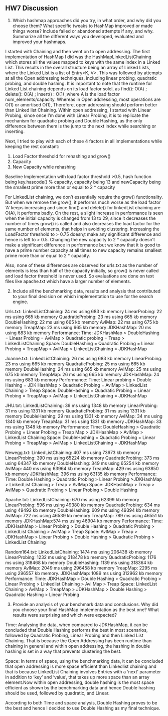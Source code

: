 ## HW7 Discussion

1. Which hashmap approaches did you try, in what order, and why did you
   choose them? What specific tweaks to HashMap improved or
   made things worse?  Include failed or abandoned attempts if any, and
   why. Summarize all the different ways you developed, evaluated and
   improved your hashmaps.

I started with Chaining and then went on to open addressing. The first implementation of HashMap I did was the 
HashMapLinkedListChaining which stores all the values mapped to keys with the same index in a Linked List. 
This results in the overall structure being an array of Linked Lists, where the Linked List is a list of 
Entry<K, V>. This was followed by attempts at all the Open addressing techniques, including linear probing, 
quadratic probing, and double hashing. It is important to note that the runtime for Linked List chaining depends 
on its load factor solel, as find(): O(A) ; delete(): O(A) ; insert() : O(1) ;where A is the load factor 
num_elements/capacity. Whereas in Open addressing, most operations are O(1) or amortised O(1), Therefore, 
open addressing should perform better than Linked list Chaining. Within open addressing, I started with 
Linear Probing, since once I’m done with Linear Probing, it is to replicate the mechanism for quadratic 
probing and Double Hashing, as the only difference between them is the jump to the next index while searching 
or inserting. 

Next, I tried to play with each of  these 4 factors in all implementations while  keeping the rest constant:
 1. Load Factor threshold for rehashing and grow()
 2. Capacity
 3. New Capacity while rehashing 

Baseline Implementation with load factor threshold >0.5, hash function being key.hascode() % capacity, 
capacity being 13 and newCapacity being the smallest prime more than or equal to 2 * capacity 

For LinkedList chaining, we don’t essentially require the grow() functionality. But when we remove the grow(), 
it performs much worse as the load factor ‘A’ keeps increasing and since find() and delete() for linkedList 
chaining are O(A), it performs badly. On the rest, a slight increase in performance is seen when the initial 
capacity is changed from 13 to 29, since it decreases the number of times grow() is called and also decreases 
the load factor for the same number of elements, that helps in avoiding clustering. Increasing the LoadFactor 
threshold to > 0.75 doesn;t make any significant difference and hence is left to > 0.5. Changing the new capacity 
to 2 * capacity doesn't make a significant difference in performance but we know that it is good to have a prime 
number capacity at all times to new capacity remains smallest prime more than or equal to 2 * capacity.

Also, none of these differences are observed for urls.txt as the number of elements is less than half of the 
capacity initially, so grow() is never called and load factor threshold is never used. So evaluations are done 
on text files like apache.txt which have a larger number of elements.


2. Include all the benchmarking data, results and analysis that contributed to your final
decision on which implementation to use for the search engine.


Urls.txt:
LinkedListChaining: 24 ms using 683 kb memory
LinearProbing: 22 ms using 665 kb memory
QuadraticProbing: 23 ms using 665 kb memory
DoubleHashing: 22 ms using 665 kb memory
AvlMap: 22 ms using 675 kb memory
TreapMap: 23 ms using 665 kb memory
JDKHashMap: 20 ms using 683 kb memory
Performance: 
Time: JDKHashMap > DoubleHashing = Linear Probing = AvlMap > Quadratic probing = Treap > LinkedListChaining
Space: DoubleHashing = Quadratic Probing = Linear Probing = TreapMap > AvlMap > LinkedListChaining = JDKHashMap

Joanne.txt:
LinkedListChaining: 26 ms using 683 kb memory
LinearProbing: 23 ms using 665 kb memory
QuadraticProbing: 25 ms using 665 kb memory
DoubleHashing: 24 ms using 665 kb memory
AvlMap: 25 ms using 675 kb memory
TreapMap: 26 ms using 665 kb memory
JDKHashMap: 24 ms using 683 kb memory
Performance: 
Time: Linear probing > Double Hashing = JDK HashMap > Quadratic Probing = AvlMap > LinkedList Chaining > Treap
Space: DoubleHashing = Quadratic Probing = Linear Probing = TreapMap > AvlMap > LinkedListChaining = JDKHashMap


JHU.txt:
LinkedListChaining: 39 ms using 1348 kb memory
LinearProbing: 31 ms using 1331 kb memory
QuadraticProbing: 31 ms using 1331 kb memory
DoubleHashing: 29 ms using 1331 kb memory
AvlMap: 34 ms using 1340 kb memory
TreapMap: 31 ms using 1331 kb memory
JDKHashMap: 33 ms using 1348 kb memory
Performance: 
Time: DoubleHashing > Quadratic Probing = Linear Probing = Treap Map > JDKHashMap > AvlMap > LinkedList Chaining
Space: DoubleHashing = Quadratic Probing = Linear Probing = TreapMap > AvlMap > LinkedListChaining = JDKHashMap


Newegg.txt:
LinkedListChaining: 407 ms using 73673 kb memory
LinearProbing: 390 ms using 65224 kb memory
QuadraticProbing: 373 ms using 64347 kb memory
DoubleHashing: 349 ms using 65254 kb memory
AvlMap: 440 ms using 63964 kb memory
TreapMap: 429 ms using 63850 kb memory
JDKHashMap: 396 ms using 63135 kb memory
Performance: 
Time: Double Hashing > Quadratic Probing > Linear Probing >JDKHashMap >  LinkedList Chaining > Treap > AvlMap
Space: JDKHashMap > Treap > AvlMap > Quadratic Probing > Linear Probing > Double Hashing 


Apache.txt:
LinkedListChaining: 670 ms using 62399 kb memory
LinearProbing: 596 ms using 49380 kb memory
QuadraticProbing: 634 ms using 49492 kb memory
DoubleHashing: 609 ms using 49394 kb memory
AvlMap: 722 ms using 46539 kb memory
TreapMap: 789 ms using 46551 kb memory
JDKHashMap:574 ms using 46904 kb memory
Performance: 
Time: JDKHashMap > Linear Probing > Double Hashing > Quadratic Probing > LinkedList Chaining > AvlMap > Treap
Space: AvlMap > Treap > JDKHashMap > Linear Probing > Double Hashing > Quadratic Probing > LinkedList Chaining


Random164.txt:
LinkedListChaining: 1474 ms using 206438 kb memory
LinearProbing: 1232 ms using 318478 kb memory 
QuadraticProbing: 1176 ms using 318468 kb memory
DoubleHashing: 1139 ms using 318364 kb memory
AvlMap: 2049 ms using 296458 kb memory
TreapMap: 2295 ms using 296557 kb memory.
JDKHashMap: 1089 ms using 312962 kb memory
Performance: 
Time: JDKHashMap > Double Hashing > Quadratic Probing > Linear Probing > Linkedlist Chaining > Avl Map > Treap
Space: LinkedList Chaining > AvlMap > TreapMap > JDKHashMap > Double Hashing > Quadratic Hashing > Linear Probing


3. Provide an analysis of your benchmark data and conclusions. Why did
   you choose your final HashMap implementation as the best one? What 
   results were surprising and which were expected?
 
Time: Analysing the data, when compared to JDKHashMap, it can be concluded that Double Hashing performs the 
best in most scenarios, followed by Quadratic Probing, Linear Probing and then Linked List Chaining. That is 
because the Open Addressing has been runtime than chaining in general and within open addressing, the hashing 
in double hashing is set in a way that prevents clustering the best. 

Space: In terms of space, using the benchmarking data, it can be concluded that open addressing is  more space 
efficient than Linkedlist chaining and that  is because LinkedList Chaining involves Entries with a ‘next’ 
parameter in addition to ‘key’ and ‘value’, that takes up more space than an array element.Now within open 
addressing, double hashing is the most space efficient as shown by the benchmarking data and hence Double 
hashing should be used, followed by quadratic, and Linear.

According to both Time and space analysis, Double Hashing proves to be the best and hence I decided to use 
Double Hashing as my final technique.

